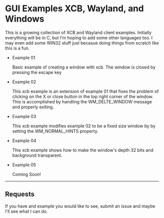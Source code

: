 # GUI Examples XCB, Wayland, and Windows

This is a growing collection of XCB and Wayland client examples. Initially
everything will be in C, but I'm hoping to add some other languages too. I may
even add some WIN32 stuff just becasue doing things from scratch like this is a
fun.

- Example 01 
 
  Basic example of creating a window with xcb. The window is closed by pressing
  the escape key

- Example 02

  This xcb example is an extension of example 01 that fixes the problem of
  clicking on the X or close button in the top right corner of the window. This
  is accomplished by handling the WM_DELTE_WINDOW message and properly exiting.

- Example 03

  This xcb example modifies example 02 to be a fixed size window by by setting
  the WM_NORMAL_HINTS property.

- Example 04

  This xcb example shows how to make the window's depth 32 bits and 
  background transparent.

- Example 05

  Coming Soon! 
  

---

## Requests

If you have and example you would like to see, submit an issue and maybe I'll 
see what I can do.



